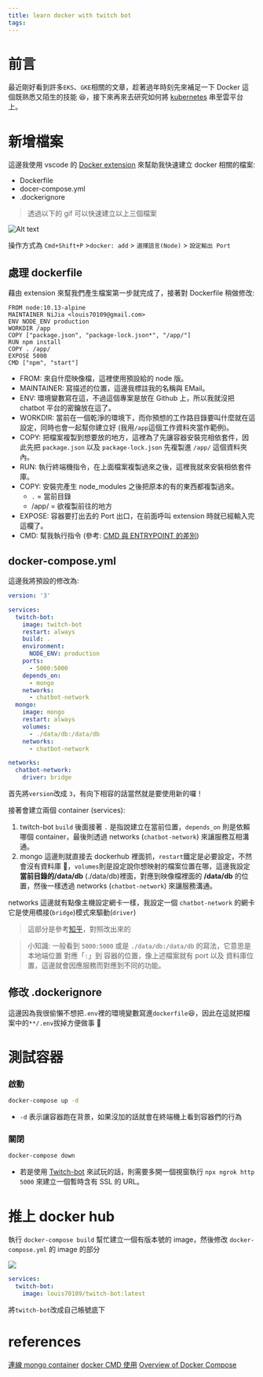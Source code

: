 ```yaml
---
title: learn docker with twitch bot
tags:
---
```


# 前言

最近剛好看到許多`EKS`、`GKE`相關的文章，趁著過年時刻先來補足一下 Docker 這個既熟悉又陌生的技能 😆，接下來再來去研究如何將 [kubernetes](https://zh.wikipedia.org/zh-tw/Kubernetes) 串至雲平台上。

# 新增檔案

這邊我使用 vscode 的 [Docker extension](https://marketplace.visualstudio.com/items?itemName=ms-azuretools.vscode-docker) 來幫助我快速建立 docker 相關的檔案:

- Dockerfile
- docer-compose.yml
- .dockerignore

> 透過以下的 gif 可以快速建立以上三個檔案

![Alt text](https://github.com/microsoft/vscode-docker/raw/master/resources/readme/generateFiles.gif)

操作方式為 `Cmd+Shift+P` >`docker: add` > `選擇語言(Node)` > `設定輸出 Port`

## 處理 dockerfile

藉由 extension 來幫我們產生檔案第一步就完成了，接著對 Dockerfile 稍做修改:

```dockerfile=
FROM node:10.13-alpine
MAINTAINER NiJia <louis70109@gmail.com>
ENV NODE_ENV production
WORKDIR /app
COPY ["package.json", "package-lock.json*", "/app/"]
RUN npm install
COPY . /app/
EXPOSE 5000
CMD ["npm", "start"]
```

- FROM: 來自什麼映像檔，這裡使用預設給的 node 版。
- MAINTAINER: 寫描述的位置，這邊我標註我的名稱與 EMail。
- ENV: 環境變數寫在這，不過這個專案是放在 Github 上，所以我就沒把 chatbot 平台的密鑰放在這了。
- WORKDIR: 當前在一個乾淨的環境下，而你預想的工作路目錄要叫什麼就在這設定，同時也會一起幫你建立好 (我用`/app`這個工作資料夾當作範例)。
- COPY: 把檔案複製到想要放的地方，這裡為了先讓容器安裝完相依套件，因此先把 `package.json` 以及 `package-lock.json` 先複製進 `/app/` 這個資料夾內。
- RUN: 執行終端機指令，在上面檔案複製過來之後，這裡我就來安裝相依套件庫。
- COPY: 安裝完產生 node_modules 之後把原本的有的東西都複製過來。
  - `.` = 當前目錄
  - /app/ = 欲複製前往的地方
- EXPOSE: 容器要打出去的 Port 出口，在前面呼叫 extension 時就已經輸入完這欄了。
- CMD: 幫我執行指令 (參考: [CMD 與 ENTRYPOINT 的差別](http://jenkins.readbook.tw/docker/basic/104-dockerfile/entrypoint/))

## docker-compose.yml

這邊我將預設的修改為:

```yaml
version: '3'

services:
  twitch-bot:
    image: twitch-bot
    restart: always
    build: .
    environment:
      NODE_ENV: production
    ports:
      - 5000:5000
    depends_on:
      - mongo
    networks:
      - chatbot-network
  mongo:
    image: mongo
    restart: always
    volumes:
      - ./data/db:/data/db
    networks:
      - chatbot-network

networks:
  chatbot-network:
    driver: bridge
```

首先將`version`改成 `3`，有向下相容的話當然就是要使用新的囉！

接著會建立兩個 container (services):

1. twitch-bot
   `build` 後面接著 `.` 是指說建立在當前位置，`depends_on` 則是依賴哪個 container，最後則透過 networks (`chatbot-network`) 來讓服務互相溝通。
2. mongo
   這邊則就直接去 dockerhub 裡面抓，`restart`鐵定是必要設定，不然會沒有資料庫 🤣，`volumes`則是設定說你想映射的檔案位置在哪，這邊我設定**當前目錄的/data/db** (./data/db)裡面，對應到映像檔裡面的 **/data/db** 的位置，然後一樣透過 networks (`chatbot-network`) 來讓服務溝通。

networks 這邊就有點像主機設定網卡一樣，我設定一個 `chatbot-network` 的網卡它是使用橋接(`bridge`)模式來驅動(`driver`)

> 這部分是參考[知乎](https://zhuanlan.zhihu.com/p/69536325)，對照改出來的

> 小知識: 一般看到 `5000:5000` 或是 `./data/db:/data/db` 的寫法，它意思是 本地端位置 對應「`:`」到 容器的位置，像上述檔案就有 port 以及 資料庫位置，這邊就會因應服務而對應到不同的功能。

## 修改 .dockerignore

這邊因為我很偷懶不想把`.env`裡的環境變數寫進`dockerfile`😆，因此在這就把檔案中的`**/.env`拔掉方便做事 🤣

# 測試容器

### 啟動

```sh
docker-compose up -d
```

- `-d` 表示讓容器跑在背景，如果沒加的話就會在終端機上看到容器們的行為

### 關閉

```sh
docker-compose down
```

- 若是使用 [Twitch-bot](https://github.com/louis70109/Twitch-Bot) 來試玩的話，則需要多開一個視窗執行 `npx ngrok http 5000` 來建立一個暫時含有 SSL 的 URL。

# 推上 docker hub

執行 `docker-compose build` 幫忙建立一個有版本號的 image，然後修改 `docker-compose.yml` 的 image 的部分

![](https://i.imgur.com/JiifOjy.png)

```yaml
services:
  twitch-bot:
    image: louis70109/twitch-bot:latest
```

將`twitch-bot`改成自己帳號底下

# references

[連線 mongo container](https://github.com/lmjben/cdfang-spider/blob/master/src/nodeuii/config/index.ts#L3)
[docker CMD 使用](http://jenkins.readbook.tw/docker/basic/104-dockerfile/entrypoint/)
[Overview of Docker Compose](https://docs.docker.com/compose/)

